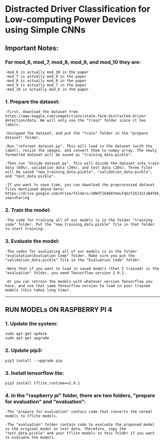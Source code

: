 # Distracted Driver Classification for Low-computing Power Devices using Simple CNNs

## Important Notes:

### For mod_6, mod_7, mod_8, mod_9, and mod_10 they are:
	-mod_6 is actually mod_10 in the paper
 	-mod_7 is actually mod_9 in the paper
  	-mod_8 is actually mod_8 in the paper
   	-mod_9 is actually mod_7 in the paper
    -mod_10 is actually mod_6 in the paper

### 1. Prepare the dataset:

	-First, download the dataset from https://www.kaggle.com/competitions/state-farm-distracted-driver-detection/data. We will only use the "train" folder since it has labels.

	-Unzipped the dataset, and put the "train" folder in the "prepare dataset" folder.

	-Run "reformat dataset.py". This will load in the dataset (with the label), resize the images, and convert them to numpy array. The newly formatted dataset will be saved as "training_data.pickle".

	-Then run "divide dataset.py". This will divide the dataset into train data (60%), validation data (20%), and test data (20%). Three files will be saved "new_training_data.pickle", "validation_data.pickle", and "test_data.pickle".

	-If you want to save time, you can download the preprocessed dataset files mentioned above here: https://drive.google.com/drive/folders/10W37JG4QXYmeLFq6sfZXJ3iCuB4Ybk_o?usp=sharing


### 2. Train the model:

	-The code for training all of our models is in the folder "training code" folder. Put the "new_training_data.pickle" file in that folder to start training.

### 3. Evaluate the model:
	
	-The codes for evaluating all of our models is in the folder "evalutation\Evaluation Code" folder. Make sure you put the "validation_data.pickle" file in the "Evaluation Code" folder.

	-Note that if you want to load in saved models (that I trained) in the "evaluation" folder, you need Tensorflow version 2.9.1.

	-Or you can retrain the models with whatever version Tensorflow you have, and use that same Tensorflow version to load in your trained models (this takes long time).

----------------------------------------------------------------------------------------------------------------------------------

## RUN MODELs ON RASPBERRY PI 4


### 1. Update the system:
	sudo apt-get update
	sudo apt-get upgrade
   
### 2. Update pip3:
	pip3 install --upgrade pip
   
### 3. Install tensorflow lite:
	pip3 install tflite_runtime==2.9.1

### 4. In the "raspberry pi" folder, there are two folders, "prepare for evaluation" and "evaluation":
	-The "prepare for evaluation" contain code that converts the normal models to tflite models.
   
	-The "evaluation" folder contain code to evaluate the proposed model vs the original model on test data. Therefore, copy the "test_data.pickle" and your tflite models to this folder if you want to evaluate the models.
   

